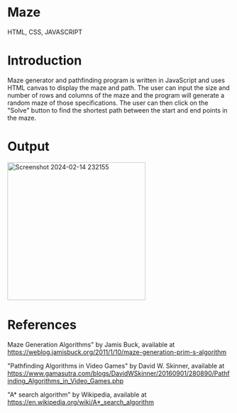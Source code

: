 # Maze

HTML, CSS, JAVASCRIPT

# Introduction
Maze generator and pathfinding program is written in JavaScript and uses HTML canvas to display the maze and path. The user can input the size and number of rows and columns of the maze and the program will generate a random maze of those specifications. The user can then click on the "Solve" button to find the shortest path between the start and end points in the maze.
# Output
<img width="311" alt="Screenshot 2024-02-14 232155" src="https://github.com/bivek-shrestha/Maze/assets/155466197/d6c3feb5-5ccc-43e3-b5fd-ddf3e9cf9d91">

# References
Maze Generation Algorithms" by Jamis Buck, available at <br>
https://weblog.jamisbuck.org/2011/1/10/maze-generation-prim-s-algorithm <br>

"Pathfinding Algorithms in Video Games" by David W. Skinner, available at  <br>
https://www.gamasutra.com/blogs/DavidWSkinner/20160901/280890/Pathfinding_Algorithms_in_Video_Games.php <br>

"A* search algorithm" by Wikipedia, available at  <br>
https://en.wikipedia.org/wiki/A*_search_algorithm
